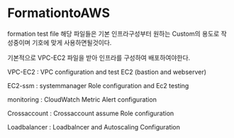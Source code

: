 # FormationtoAWS
 formation test file 
 해당 파일들은 기본 인프라구성부터 원하는 Custom의 용도로 작성중이며 기호에 맞게 사용하면될것이다.
 
 기본적으로 VPC-EC2 파일을 받아 인프라를 구성하여 배포하여야한다.
 

VPC-EC2 : VPC configuration and test EC2 (bastion and webserver)




EC2-ssm : systemmanager Role configuration and Ec2 testing 




monitoring : CloudWatch Metric Alert configuration 




Crossaccount  : Crossaccount assume Role configuration




Loadbalancer : Loadbalncer and Autoscaling Configuration 
